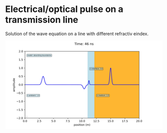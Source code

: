 # Electrical/optical pulse on a transmission line

Solution of the wave equation on a line with different refractiv eindex.

<img src="/line/Animationen/transmission.png" width="600"></img>
